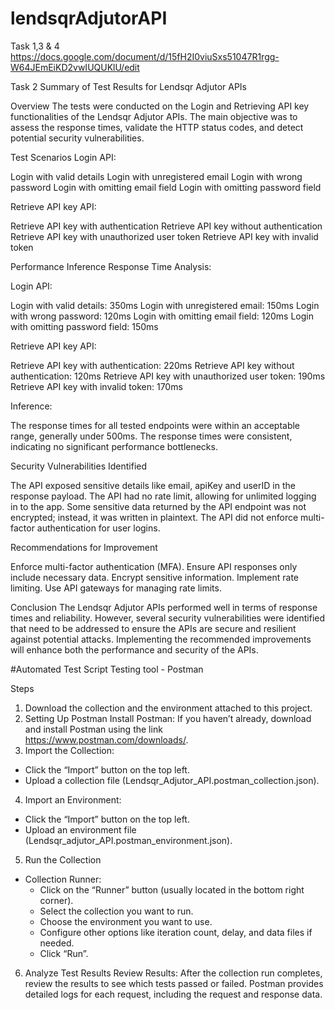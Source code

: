 # lendsqrAdjutorAPI
Task 1,3 & 4 
https://docs.google.com/document/d/15fH2I0viuSxs51047R1rgg-W64JEmEiKD2vwIUQUKlU/edit 

Task 2
Summary of Test Results for Lendsqr Adjutor APIs

Overview
The tests were conducted on the Login and Retrieving API key functionalities of the Lendsqr Adjutor APIs. The main objective was to assess the response times, validate the HTTP status codes, and detect potential security vulnerabilities.

Test Scenarios
Login API:

  Login with valid details
  Login with unregistered email
  Login with wrong password
  Login with omitting email field
  Login with omitting password field

Retrieve API key API:

  Retrieve API key with authentication
  Retrieve API key without authentication
  Retrieve API key with unauthorized user token
  Retrieve API key with invalid token

Performance Inference
Response Time Analysis:

Login API:

  Login with valid details: 350ms
  Login with unregistered email: 150ms
  Login with wrong password: 120ms
  Login with omitting email field: 120ms
  Login with omitting password field: 150ms

Retrieve API key API:

  Retrieve API key with authentication: 220ms
  Retrieve API key without authentication: 120ms
  Retrieve API key with unauthorized user token: 190ms
  Retrieve API key with invalid token: 170ms

Inference:

  The response times for all tested endpoints were within an acceptable range, generally under 500ms.
  The response times were consistent, indicating no significant performance bottlenecks.

Security Vulnerabilities Identified

  The API exposed sensitive details like email, apiKey and userID in the response payload.
  The API had no rate limit, allowing for unlimited logging in to the app.
  Some sensitive data returned by the API endpoint was not encrypted; instead, it was written in plaintext.
  The API did not enforce multi-factor authentication for user logins.


Recommendations for Improvement

  Enforce multi-factor authentication (MFA).
  Ensure API responses only include necessary data.
  Encrypt sensitive information.
  Implement rate limiting.
  Use API gateways for managing rate limits.

Conclusion
The Lendsqr Adjutor APIs performed well in terms of response times and reliability. However, several security vulnerabilities were identified that need to be addressed to ensure the APIs are secure and resilient against potential attacks. Implementing the recommended improvements will enhance both the performance and security of the APIs.



#Automated Test Script 
Testing tool - Postman

Steps 

1. Download the collection and the environment attached to this project.
2. Setting Up Postman
Install Postman: If you haven’t already, download and install Postman using the link https://www.postman.com/downloads/.
3. Import the Collection:
  * Click the “Import” button on the top left.
  * Upload a collection file (Lendsqr_Adjutor_API.postman_collection.json).
4. Import an Environment:
  * Click the “Import” button on the top left.
  * Upload an environment file (Lendsqr_adjutor_API.postman_environment.json).
5. Run the Collection
  * Collection Runner:
    * Click on the “Runner” button (usually located in the bottom right corner).
    * Select the collection you want to run.
    * Choose the environment you want to use.
    * Configure other options like iteration count, delay, and data files if needed.
    * Click “Run”.
6. Analyze Test Results
  Review Results:
    After the collection run completes, review the results to see which tests passed or failed.
    Postman provides detailed logs for each request, including the request and response data.
